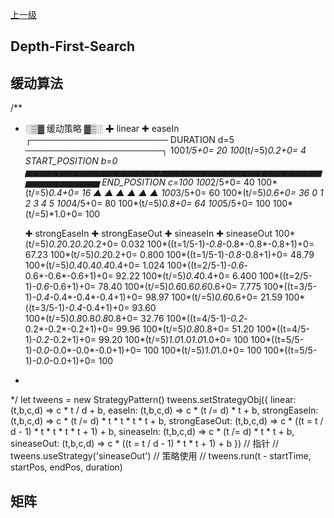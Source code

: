 [上一级](../)




## Depth-First-Search

## 缓动算法
/**
  * ░▒▓ 缓动策略 ▓▒░
                                                                                                                        ✚ linear        ✚ easeIn                 
                            ┌────────────────────── DURATION d=5 ──────────────────────┐                                 100*1/5+0= 20   100*(t/=5)*0.2+0= 4      
        START_POSITION b=0 ▅▅▅▅▅▅▅▅▅▅▅▅▅▅▅▅▅▅▅▅▅▅▅▅▅▅▅▅▅▅▅▅▅▅▅▅▅▅▅▅▅▅▅▅▅▅▅▅▅▅▅▅▅▅▅ END_POSITION c=100              100*2/5+0= 40   100*(t/=5)*0.4+0= 16 
                            ▲           ▲           ▲           ▲           ▲          ▲                                 100*3/5+0= 60   100*(t/=5)*0.6+0= 36 
                            0           1           2           3           4          5                                 100*4/5+0= 80   100*(t/=5)*0.8+0= 64
                                                                                                                        100*5/5+0= 100  100*(t/=5)*1.0+0= 100

    ✚ strongEaseIn                        ✚ strongEaseOut                                 ✚ sineaseIn                  ✚ sineaseOut 
    100*(t/=5)*0.2*0.2*0.2*0.2+0= 0.032   100*((t=1/5-1)*-0.8*-0.8*-0.8*-0.8+1)+0= 67.23   100*(t/=5)*0.2*0.2+0= 0.800   100*((t=1/5-1)*-0.8*-0.8+1)+0= 48.79
    100*(t/=5)*0.4*0.4*0.4*0.4+0= 1.024   100*((t=2/5-1)*-0.6*-0.6*-0.6*-0.6+1)+0= 92.22   100*(t/=5)*0.4*0.4+0= 6.400   100*((t=2/5-1)*-0.6*-0.6+1)+0= 78.40
    100*(t/=5)*0.6*0.6*0.6*0.6+0= 7.775   100*((t=3/5-1)*-0.4*-0.4*-0.4*-0.4+1)+0= 98.97   100*(t/=5)*0.6*0.6+0= 21.59   100*((t=3/5-1)*-0.4*-0.4+1)+0= 93.60             
    100*(t/=5)*0.8*0.8*0.8*0.8+0= 32.76   100*((t=4/5-1)*-0.2*-0.2*-0.2*-0.2+1)+0= 99.96   100*(t/=5)*0.8*0.8+0= 51.20   100*((t=4/5-1)*-0.2*-0.2+1)+0= 99.20
    100*(t/=5)*1.0*1.0*1.0*1.0+0= 100     100*((t=5/5-1)*-0.0*-0.0*-0.0*-0.0+1)+0= 100     100*(t/=5)*1.0*1.0+0= 100     100*((t=5/5-1)*-0.0*-0.0+1)+0= 100
  *  
  */
let tweens = new StrategyPattern()
tweens.setStrategyObj({
  linear: (t,b,c,d) => c * t / d + b,
  easeIn: (t,b,c,d) => c * (t /= d) * t + b,
  strongEaseIn: (t,b,c,d) => c * (t /= d) * t * t * t * t + b,
  strongEaseOut: (t,b,c,d) => c * ((t = t / d - 1) * t * t * t * t + 1) + b,
  sineaseIn: (t,b,c,d) => c * (t /= d) * t * t + b,
  sineaseOut: (t,b,c,d) => c * ((t = t / d - 1) * t * t + 1) + b
})
// 指针
// tweens.useStrategy('sineaseOut')
// 策略使用
// tweens.run(t - startTime, startPos, endPos, duration)

## 矩阵
